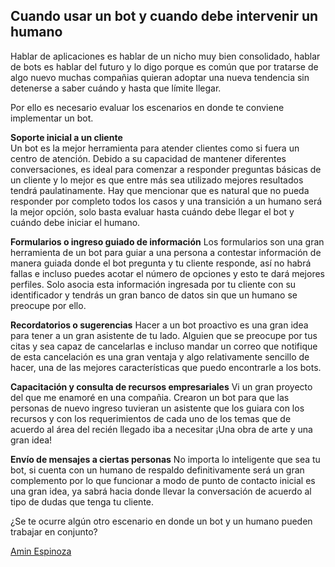 ## Cuando usar un bot y cuando debe intervenir un humano

Hablar de aplicaciones es hablar de un nicho muy bien consolidado, hablar de bots es hablar del futuro y lo digo porque es común que por tratarse de algo nuevo muchas compañias quieran adoptar una nueva tendencia sin detenerse a saber cuándo y hasta que límite llegar.

Por ello es necesario evaluar los escenarios en donde te conviene implementar un bot.

**Soporte inicial a un cliente**  
Un bot es la mejor herramienta para atender clientes como si fuera un centro de atención. Debido a su capacidad de mantener diferentes conversaciones, es ideal para comenzar a responder preguntas básicas de un cliente y lo mejor es que entre más sea utilizado mejores resultados tendrá paulatinamente. Hay que mencionar que es natural que no pueda responder por completo todos los casos y una transición a un humano será la mejor opción, solo basta evaluar hasta cuándo debe llegar el bot y cuándo debe iniciar el humano.

**Formularios o ingreso guiado de información**
Los formularios son una gran herramienta de un bot para guiar a una persona a contestar información de manera guiada donde el bot pregunta y tu cliente responde, así no habrá fallas e incluso puedes acotar el número de opciones y esto te dará mejores perfiles. Solo asocia esta información ingresada por tu cliente con su identificador y tendrás un gran banco de datos sin que un humano se preocupe por ello.

**Recordatorios o sugerencias**
Hacer a un bot proactivo es una gran idea para tener a un gran asistente de tu lado. Alguien que se preocupe por tus citas y sea capaz de cancelarlas e incluso mandar un correo que notifique de esta cancelación es una gran ventaja y algo relativamente sencillo de hacer, una de las mejores características que puedo encontrarle a los bots.

**Capacitación y consulta de recursos empresariales**
Vi un gran proyecto del que me enamoré en una compañia. Crearon un bot para que las personas de nuevo ingreso tuvieran un asistente que los guiara con los recursos y con los requerimientos de cada uno de los temas que de acuerdo al área del recién llegado iba a necesitar ¡Una obra de arte y una gran idea!

**Envío de mensajes a ciertas personas**
No importa lo inteligente que sea tu bot, si cuenta con un humano de respaldo definitivamente será un gran complemento por lo que funcionar a modo de punto de contacto inicial es una gran idea, ya sabrá hacia donde llevar la conversación de acuerdo al tipo de dudas que tenga tu cliente.

¿Se te ocurre algún otro escenario en donde un bot y un humano pueden trabajar en conjunto?


[Amin Espinoza](https://twitter.com/aminespinoza)
